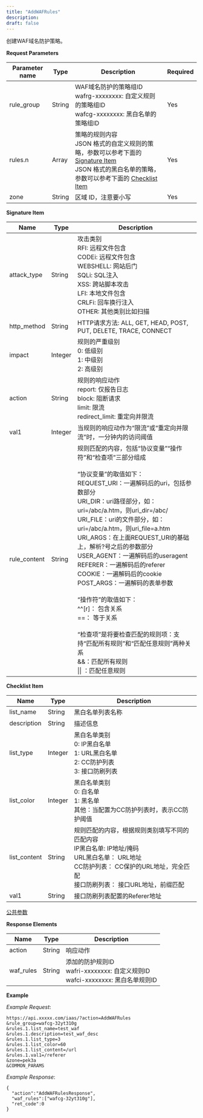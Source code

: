 ```yaml
---
title: "AddWAFRules"
description: 
draft: false
---
```




创建WAF域名防护策略。

**Request Parameters**

| Parameter name | Type | Description | Required |
| --- | --- | --- | --- |
| rule_group | String | WAF域名防护的策略组ID<br/>wafrg-xxxxxxxx: 自定义规则的策略组ID<br/>wafcg-xxxxxxxx: 黑白名单的策略组ID | Yes |
| rules.n | Array |策略的规则内容<br/>JSON 格式的自定义规则的策略，参数可以参考下面的 [Signature Item](#signature-item)<br/>JSON 格式的黑白名单的策略，参数可以参考下面的 [Checklist Item](#checklist-item)| Yes |
| zone | String | 区域 ID，注意要小写 | Yes |

**Signature Item**

| Name | Type | Description |
| --- | --- | --- |
| attack_type | String |攻击类别<br/>RFI: 远程文件包含<br/>CODEi: 远程文件包含<br/>WEBSHELL: 网站后门<br/>SQLi: SQL注入<br/>XSS: 跨站脚本攻击<br/>LFI: 本地文件包含<br/>CRLFi: 回车换行注入<br/>OTHER: 其他类别比如扫描|
| http_method | String |HTTP请求方法: ALL, GET, HEAD, POST, PUT, DELETE, TRACE, CONNECT |
| impact | Integer |规则的严重级别<br/>0: 低级别<br/>1: 中级别<br/>2: 高级别|
| action | String |规则的响应动作<br/>report: 仅报告日志<br/>block: 阻断请求<br/>limit: 限流<br/>redirect_limit: 重定向并限流 |
| val1 | Integer | 当规则的响应动作为“限流”或“重定向并限流”时，一分钟内的访问阈值 |
| rule_content | String |规则匹配的内容，包括“协议变量”“操作符”和“检查项”三部分组成<br/><br/> “协议变量”的取值如下：<br/>REQUEST_URI：一遍解码后的uri，包括参数部分<br/> URI_DIR：uri路径部分，如：uri=/abc/a.htm，则uri_dir=/abc/<br/>  URI_FILE：uri的文件部分，如：uri=/abc/a.htm，则uri_file=a.htm<br/>    URI_ARGS：在上面REQUEST_URI的基础上，解析?号之后的参数部分<br/>    USER_AGENT：一遍解码后的useragent<br/> REFERER：一遍解码后的referer<br/> COOKIE：一遍解码后的cookie<br/> POST_ARGS：一遍解码的表单参数<br/><br/>    “操作符”的取值如下：<br/> ^^[r]： 包含关系<br/> ==： 等于关系<br/><br/>  “检查项”是将要检查匹配的规则项：支持“匹配所有规则”和“匹配任意规则”两种关系<br/> &&：匹配所有规则<br/> &#124;&#124; ：匹配任意规则|

**Checklist Item**

| Name | Type | Description |
| --- | --- | --- |
| list_name | String | 黑白名单列表名称 |
| description | String | 描述信息 |
| list_type | Integer |黑白名单类别<br/>0: IP黑白名单<br/>1: URL黑白名单<br/>2: CC防护列表<br/>3: 接口防刷列表 |
| list_color | Integer |黑白名单类别<br/>0: 白名单<br/>1: 黑名单<br/>其他：当配置为CC防护列表时，表示CC防护阈值 |
| list_content | String |规则匹配的内容，根据规则类别填写不同的匹配内容<br/>IP黑白名单: IP地址/掩码<br/>URL黑白名单： URL地址<br/>CC防护列表： CC保护的URL地址，完全匹配<br/>接口防刷列表： 接口URL地址，前缀匹配 |
| val1 | String | 接口防刷列表配置的Referer地址 |

[公共参数](../../../parameters/)

**Response Elements**

| Name | Type | Description |
| --- | --- | --- |
| action | String | 响应动作 |
| waf_rules | String |添加的防护规则ID<br/>wafri-xxxxxxxx: 自定义规则ID<br/>wafci-xxxxxxxx: 黑白名单规则ID |

**Example**

_Example Request_:

```
https://api.xxxxx.com/iaas/?action=AddWAFRules
&rule_group=wafcg-32yt310g
&rules.1.list_name=test_waf
&rules.1.description=test_waf_desc
&rules.1.list_type=3
&rules.1.list_color=60
&rules.1.list_content=/url
&rules.1.val1=/referer
&zone=pek3a
&COMMON_PARAMS
```

_Example Response_:

```
{
  "action":"AddWAFRulesResponse",
  "waf_rules":["wafcg-32yt310g"],
  "ret_code":0
}
```
